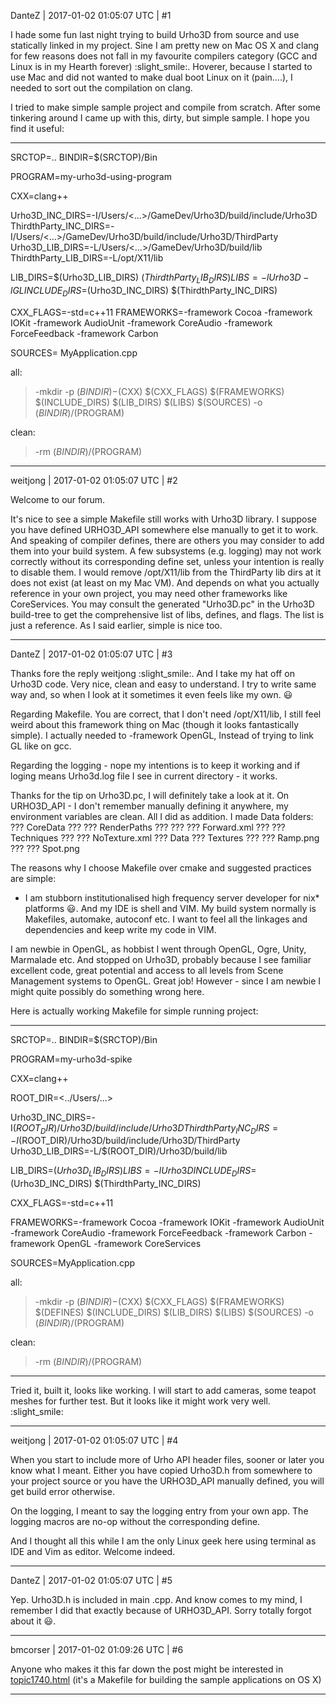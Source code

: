 DanteZ | 2017-01-02 01:05:07 UTC | #1

I hade some fun last night trying to build Urho3D from source and use statically linked in my project. Sine I am pretty new on Mac OS X and clang for few reasons does not fall in my favourite compilers category (GCC and Linux is in my Hearth forever) :slight_smile:. Hoverer, because I started to use Mac and did not wanted to make dual boot Linux on it (pain....), I needed to sort out the compilation on clang.

I tried to make simple sample project and compile from scratch. After some tinkering around I came up with this, dirty, but simple sample. I hope you find it useful:

---------------------------------------------
SRCTOP=..
BINDIR=$(SRCTOP)/Bin

PROGRAM=my-urho3d-using-program

CXX=clang++

Urho3D_INC_DIRS=-I/Users/<...>/GameDev/Urho3D/build/include/Urho3D
ThirdthParty_INC_DIRS=-I/Users/<...>/GameDev/Urho3D/build/include/Urho3D/ThirdParty
Urho3D_LIB_DIRS=-L/Users/<...>/GameDev/Urho3D/build/lib
ThirdthParty_LIB_DIRS=-L/opt/X11/lib

LIB_DIRS=$(Urho3D_LIB_DIRS) $(ThirdthParty_LIB_DIRS)
LIBS=-lUrho3D -lGL
INCLUDE_DIRS=$(Urho3D_INC_DIRS) $(ThirdthParty_INC_DIRS)

CXX_FLAGS=-std=c++11
FRAMEWORKS=-framework Cocoa -framework IOKit -framework AudioUnit -framework CoreAudio -framework ForceFeedback -framework Carbon

SOURCES= MyApplication.cpp

all:
>-mkdir -p $(BINDIR)
>-$(CXX) $(CXX_FLAGS) $(FRAMEWORKS) $(INCLUDE_DIRS) $(LIB_DIRS) $(LIBS) $(SOURCES) -o $(BINDIR)/$(PROGRAM)

clean:
>-rm $(BINDIR)/$(PROGRAM)

-------------------------

weitjong | 2017-01-02 01:05:07 UTC | #2

Welcome to our forum.

It's nice to see a simple Makefile still works with Urho3D library. I suppose you have defined URHO3D_API somewhere else manually to get it to work. And speaking of compiler defines, there are others you may consider to add them into your build system. A few subsystems (e.g. logging) may not work correctly without its corresponding define set, unless your intention is really to disable them. I would remove /opt/X11/lib from the ThirdParty lib dirs at it does not exist (at least on my Mac VM). And depends on what you actually reference in your own project, you may need other frameworks like CoreServices. You may consult the generated "Urho3D.pc" in the Urho3D build-tree to get the comprehensive list of libs, defines, and flags. The list is just a reference. As I said earlier, simple is nice too.

-------------------------

DanteZ | 2017-01-02 01:05:07 UTC | #3

Thanks fore the reply weitjong :slight_smile:. 
And I take my hat off on Urho3D code. Very nice, clean and easy to understand. I try to write same way and, so when I look at it sometimes it even feels like my own. :smiley:

Regarding Makefile. You are correct, that I don't need /opt/X11/lib, I still feel weird about this framework thing on Mac (though it looks fantastically simple). I actually needed to -framework OpenGL, Instead of trying to link GL like on gcc.

Regarding the logging - nope my intentions is to keep it working and if loging means Urho3d.log file I see in current directory - it works.

Thanks for the tip on Urho3D.pc, I will definitely take a look at it. On URHO3D_API - I don't remember manually defining it anywhere, my environment variables are clean. All I did as addition. I made Data folders:
??? CoreData
??? ??? RenderPaths
??? ??? ??? Forward.xml
??? ??? Techniques
???     ??? NoTexture.xml
??? Data
??? Textures
??? ??? Ramp.png
??? ??? Spot.png


The reasons why I choose Makefile over cmake and suggested practices are simple:
- I am stubborn institutionalised high frequency server developer for nix* platforms :smiley:. And my IDE is shell and VIM. My build system normally is Makefiles, automake, autoconf etc. I want to feel all the linkages and dependencies and keep write my code in VIM.

I am newbie in OpenGL, as hobbist I went through OpenGL, Ogre, Unity, Marmalade etc. And stopped on Urho3D, probably because I see familiar excellent code, great potential and access to all levels from Scene Management systems to OpenGL. Great job! However - since I am newbie I might quite possibly do something wrong here.

Here is actually working Makefile for simple running project:

-----------------------------------------------------
SRCTOP=..
BINDIR=$(SRCTOP)/Bin

PROGRAM=my-urho3d-spike

CXX=clang++

ROOT_DIR=<../Users/...>

Urho3D_INC_DIRS=-I$(ROOT_DIR)/Urho3D/build/include/Urho3D
ThirdthParty_INC_DIRS=-I$(ROOT_DIR)/Urho3D/build/include/Urho3D/ThirdParty
Urho3D_LIB_DIRS=-L/$(ROOT_DIR)/Urho3D/build/lib

LIB_DIRS=$(Urho3D_LIB_DIRS)
LIBS=-lUrho3D
INCLUDE_DIRS=$(Urho3D_INC_DIRS) $(ThirdthParty_INC_DIRS)

CXX_FLAGS=-std=c++11

FRAMEWORKS=-framework Cocoa -framework IOKit -framework AudioUnit -framework CoreAudio -framework ForceFeedback -framework Carbon -framework OpenGL -framework CoreServices

SOURCES=MyApplication.cpp

all:
>-mkdir -p $(BINDIR)
>-$(CXX) $(CXX_FLAGS) $(FRAMEWORKS) $(DEFINES) $(INCLUDE_DIRS) $(LIB_DIRS) $(LIBS) $(SOURCES) -o $(BINDIR)/$(PROGRAM)

clean:
>-rm $(BINDIR)/$(PROGRAM)

----------------------------------------------

Tried it, built it, looks like working. I will start to add cameras, some teapot meshes for further test. But it looks like it might work very well. :slight_smile:

-------------------------

weitjong | 2017-01-02 01:05:07 UTC | #4

When you start to include more of Urho API header files, sooner or later you know what I meant. Either you have copied Urho3D.h from somewhere to your project source or you have the URHO3D_API manually defined,  you will get build error otherwise. 

On the logging,  I meant to say the logging entry from your own app. The logging macros are no-op without the corresponding define.

And I thought all this while I am the only Linux geek here using terminal as IDE and Vim as editor. Welcome indeed.

-------------------------

DanteZ | 2017-01-02 01:05:07 UTC | #5

Yep. Urho3D.h is included in main .cpp. And know comes to my mind, I remember I did that exactly because of URHO3D_API. Sorry totally forgot about it :smiley:.

-------------------------

bmcorser | 2017-01-02 01:09:26 UTC | #6

Anyone who makes it this far down the post might be interested in [topic1740.html](http://discourse.urho3d.io/t/building-samples-on-mac-os-x-el-capitan/1675/1) (it's a Makefile for building the sample applications on OS X)

-------------------------

